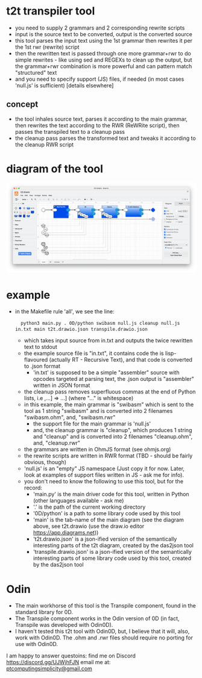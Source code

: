 # t2t transpiler tool
- you need to supply 2 grammars and 2 corresponding rewrite scripts
- input is the source text to be converted, output is the converted source
- this tool parses the input text using the 1st grammar then rewrites it per the 1st rwr (rewrite) script
- then the rewritten text is passed through one more grammar+rwr to do simple rewrites - like using sed and REGEXs to 
  clean up the output, but the grammar+rwr combination is more powerful and can pattern match "structured" text
- and you need to specify support (JS) files, if needed (in most cases 'null.js' is sufficient) [details elsewhere]

## concept
- the tool inhales source text, parses it according to the main grammar, then rewrites the text according to the RWR (ReWRite script), then passes the transpiled text to a cleanup pass
- the cleanup pass parses the transformed text and tweaks it according to the cleanup RWR script

# diagram of the tool
![t2t](./t2t.png)

# example
- in the Makefile rule 'all', we see the line:

		python3 main.py . 0D/python swibasm null.js cleanup null.js in.txt main t2t.drawio.json transpile.drawio.json

	- which takes input source from in.txt and outputs the twice rewritten text to stdout
	- the example source file is "in.txt", it contains code the is lisp-flavoured (actually RT - Recursive Text), and that code is converted to .json format
		- 'in.txt' is supposed to be a simple "assembler" source with opcodes targeted at parsing text, the .json output is "assembler" written in JSON format
	- the cleanup pass removes superfluous commas at the end of Python lists, i.e ,...] => ...] (where "..." is whitespace)
	- in this example, the main grammar is "swibasm" which is sent to the tool as 1 string "swibasm" and is converted into 2 filenames "swibasm.ohm", and, "swibasm.rwr"
		- the support file for the main grammar is 'null.js'
		- and, the cleanup grammar is "cleanup", which produces 1 string and "cleanup" and is converted into 2 filenames "cleanup.ohm", and, "cleanup.rwr"
	- the grammars are written in OhmJS format (see ohmjs.org)
	- the rewrite scripts are written in RWR format (TBD - should be fairly obvious, though)
	- 'null.js' is an "empty" JS namespace (Just copy it for now. Later, look at examples of support files written in JS - ask me for info).
	- you don't need to know the following to use this tool, but for the record:
		- 'main.py' is the main driver code for this tool, written in Python (other languages available - ask me)
		- '.' is the path of the current working directory
		- '0D/python' is a path to some library code used by this tool
		- 'main' is the tab-name of the main diagram (see the diagram above, see t2t.drawio (use the draw.io editor https://app.diagrams.net))
		- 't2t.drawio.json' is a json-ified version of the semantically interesting parts of the t2t diagram, created by the das2json tool
		- 'transpile.drawio.json' is a json-ified version of the semantically interesting parts of some library code used by this tool, created by the das2json tool

# Odin
- The main workhorse of this tool is the Transpile component, found in the standard library for 0D.
- The Transpile component works in the Odin version of 0D (in fact, Transpile was developed with Odin0D).
- I haven't tested this t2t tool with Odin0D, but, I believe that it will, also, work with Odin0D. The .ohm and .rwr files should require no porting for use with Odin0D.

I am happy to answer questoins:
find me on Discord https://discord.gg/UJWjhFJN
email me at: ptcomputingsimplicity@gmail.com

